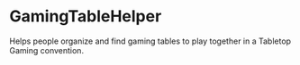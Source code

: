 # GamingTableHelper
Helps people organize and find gaming tables to play together in a Tabletop Gaming convention.
